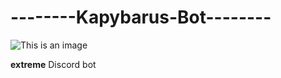 #  --------Kapybarus-Bot--------
![This is an image](https://cdn.discordapp.com/attachments/970081996527251546/1042918219305984081/kapyyyyyyyy.png)

**extreme** Discord bot
